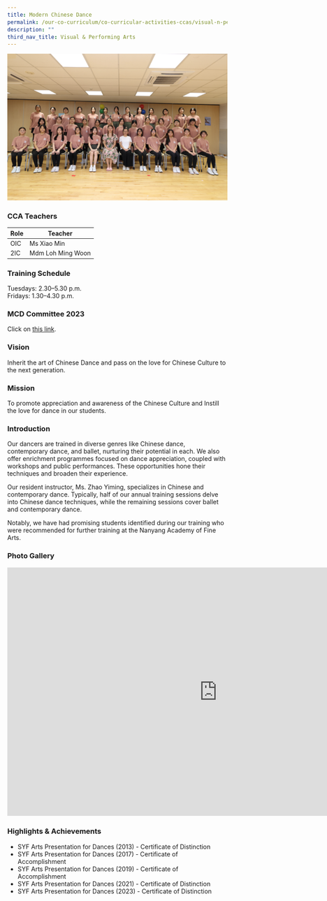 ```yaml
---
title: Modern Chinese Dance
permalink: /our-co-curriculum/co-curricular-activities-ccas/visual-n-performing-arts/modern-chinese-dance/
description: ""
third_nav_title: Visual & Performing Arts
---
```

![](/images/2023_modern_chinese%20dance_01.jpg)

### CCA Teachers

| Role | Teacher |
|---|---|
| OIC | Ms Xiao Min |
| 2IC | Mdm Loh Ming Woon |

### Training Schedule 
Tuesdays: 2.30–5.30 p.m.<br>Fridays: 1.30–4.30 p.m.

### MCD Committee 2023
Click on [this link](https://docs.google.com/document/d/1Zfc8MherQNZwOMLOjuyA02bE4Za5rqxdMe4KS1CfaCM/edit?usp=sharing). 

### Vision 
Inherit the art of Chinese Dance and pass on the love for Chinese Culture to the next generation.

### Mission 
To promote appreciation and awareness of the Chinese Culture and Instill the love for dance in our students.

### Introduction 
Our dancers are trained in diverse genres like Chinese dance, contemporary dance, and ballet, nurturing their potential in each. We also offer enrichment programmes focused on dance appreciation, coupled with workshops and public performances. These opportunities hone their techniques and broaden their experience.

Our resident instructor, Ms. Zhao Yiming, specializes in Chinese and contemporary dance. Typically, half of our annual training sessions delve into Chinese dance techniques, while the remaining sessions cover ballet and contemporary dance.

Notably, we have had promising students identified during our training who were recommended for further training at the Nanyang Academy of Fine Arts.

### Photo Gallery 
<iframe src="https://docs.google.com/presentation/d/e/2PACX-1vSnculI8DPgyNAmypnd2qlhbGw13f6L9Nd97uVa7dN2Qcgm-hMc2u8x7uNYsRpEW56uQVUsIOi_Gmc9/embed?start=true&amp;loop=true&amp;delayms=3000" frameborder="0" width="960" height="569" allowfullscreen="true"></iframe>

### Highlights &amp; Achievements
- SYF Arts Presentation for Dances (2013) - Certificate of Distinction
- SYF Arts Presentation for Dances (2017)&nbsp;- Certificate of Accomplishment
- SYF Arts Presentation for Dances (2019)&nbsp;- Certificate of Accomplishment
- SYF Arts Presentation for Dances (2021)&nbsp;- Certificate of Distinction
- SYF Arts Presentation for Dances (2023)&nbsp;- Certificate of Distinction